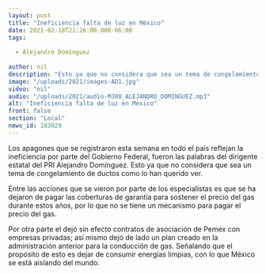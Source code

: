 ```yaml
---
layout: post
title: "Ineficiencia falta de luz en México"
date: 2021-02-18T21:26:00.000-06:00
tags:
  
  - Alejandro Domínguez
  
author: nil
description: "Esto ya que no considera que sea un tema de congelamiento de ductos como lo han querido ver."
image: "/uploads/2021/images-AD1.jpg"
video: "nil"
audio: "/uploads/2021/audio-MJ08_ALEJANDRO_DOMINGUEZ.mp3"
alt: "Ineficiencia falta de luz en México"
front: false
section: "Local"
news_id: 183029
---
```


Los apagones que se registraron esta semana en todo el país reflejan la ineficiencia por parte del Gobierno Federal, fueron las palabras del dirigente estatal del PRI Alejandro Domínguez. Esto ya que no considera que sea un tema de congelamiento de ductos como lo han querido ver.

Entre las acciones que se vieron por parte de los especialistas es que se ha dejaron de pagar las coberturas de garantía para sostener el precio del gas durante estos años, por lo que no se tiene un mecanismo para pagar el precio del gas.

Por otra parte el dejó sin efecto contratos de asociación de Pemex con empresas privadas; así mismo dejó de lado un plan creado en la administración anterior para la conducción de gas. Señalando que el propósito de esto es dejar de consumir energías limpias, con lo que México se está aislando del mundo.